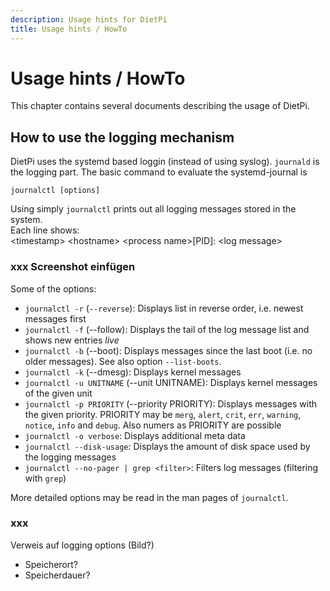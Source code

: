 ```yaml
---
description: Usage hints for DietPi
title: Usage hints / HowTo
---
```


# Usage hints / HowTo

This chapter contains several documents describing the usage of DietPi.

## How to use the logging mechanism

DietPi uses the systemd based loggin (instead of using syslog). `journald` is the logging part.
The basic command to evaluate the systemd-journal is

```
journalctl [options]
```

Using simply `journalctl` prints out all logging messages stored in the system.  
Each line shows:  
<timestamp\> <hostname\> <process name\>[PID]: <log message\>

### xxx Screenshot einfügen

Some of the options:

- `journalctl -r` (`--reverse`): Displays list in reverse order, i.e. newest messages first
- `journalctl -f` (--follow): Displays the tail of the log message list and shows new entries *live*
- `journalctl -b` (--boot): Displays messages since the last boot (i.e. no older messages). See also option `--list-boots`.
- `journalctl -k` (--dmesg): Displays kernel messages
- `journalctl -u UNITNAME` (--unit UNITNAME): Displays kernel messages of the given unit
- `journalctl -p PRIORITY` (--priority PRIORITY): Displays messages with the given priority. PRIORITY may be `merg`, `alert`, `crit`, `err`, `warning`, `notice`, `info` and `debug`. Also numers as PRIORITY are possible
- `journalctl -o verbose`: Displays additional meta data
- `journalctl --disk-usage`: Displays the amount of disk space used by the logging messages
- `journalctl --no-pager | grep <filter>`: Filters log messages (filtering with `grep`)


More detailed options may be read in the man pages of `journalctl`.


### xxx

Verweis auf logging options (Bild?)

- Speicherort?
- Speicherdauer?
